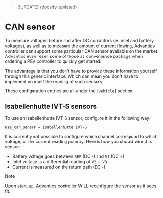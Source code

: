 > [!UPDATE] {docsify-updated}
# CAN sensor

To measure voltages before and after DC contactors (ie. inlet and battery voltages), as well as to
measure the amount of current flowing, Advantics controller can support some particular CAN sensor
available on the market. Advantics even resell some of those as convenience package when ordering a
PEV controller to quickly get started.

The advantage is that you don't have to provide these information yourself through this generic
interface. Which can mean you don't have to implement yourself the reading of such sensors.

These configuration entries are all under the `[vehicle]` section.

## Isabellenhutte IVT-S sensors

To use an Isabellenhutte IVT-S sensor, configure it in the following way:

    use_can_sensor = Isabellenhutte IVT-S

It is currently not possible to configure which channel correspond to which voltage, or the current
reading polarity. Here is how you should wire this sensor:

* Battery voltage goes between `REF` (DC -) and `V1` (DC +)
* Inlet voltage is a differential reading of `V2 - V3`
* Current is measured on the return path (DC -)

> [!NOTE]
> Upon start-up, Advantics controller WILL reconfigure the sensor as it sees fit.
